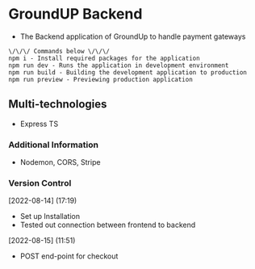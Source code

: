 # GroundUP Backend
- The Backend application of GroundUp to handle payment gateways

```
\/\/\/ Commands below \/\/\/
npm i - Install required packages for the application
npm run dev - Runs the application in development environment
npm run build - Building the development application to production
npm run preview - Previewing production application

```

## Multi-technologies
- Express TS

### Additional Information
- Nodemon, CORS, Stripe

### Version Control
[2022-08-14] (17:19)
- Set up Installation
- Tested out connection between frontend to backend

[2022-08-15] (11:51)
- POST end-point for checkout